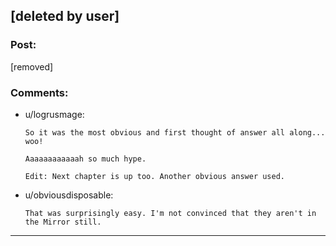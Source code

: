 ## [deleted by user]

### Post:

[removed]

### Comments:

- u/logrusmage:
  ```
  So it was the most obvious and first thought of answer all along... woo!

  Aaaaaaaaaaaah so much hype.

  Edit: Next chapter is up too. Another obvious answer used.
  ```

- u/obviousdisposable:
  ```
  That was surprisingly easy. I'm not convinced that they aren't in the Mirror still.
  ```

---

